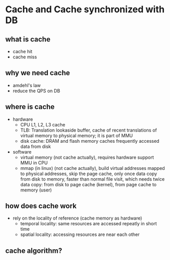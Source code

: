 # Cache and Cache synchronized with DB

## what is cache
- cache hit
- cache miss

## why we need cache
- amdehl's law
- reduce the QPS on DB

## where is cache
- hardware
    + CPU L1, L2, L3 cache
    + TLB: Translation lookaside buffer, cache of recent translations of virtual memory to physical memory; it is part of MMU
    + disk cache: DRAM and flash memory caches frequently accessed data from disk
- software
    + virtual memory (not cache actually), requires hardware support MMU in CPU
    + mmap (in linux) (not cache actually), build virtual addresses mapped to physical addresses, skip the page cache, only once data copy from disk to memory, faster than normal file visit, which needs twice data copy: from disk to page cache (kernel), from page cache to memory (user)

## how does cache work
- rely on the locality of reference (cache memory as hardware)
    + temporal locality: same resources are accessed repeatly in short time
    + spatial locality: accessing resources are near each other

## cache algorithm?

